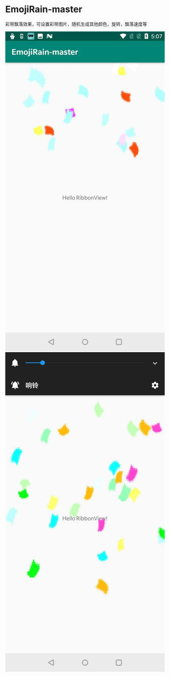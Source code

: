 # EmojiRain-master
彩带飘落效果，可设置彩带图片，随机生成其他颜色，旋转，飘落速度等


![截图](https://github.com/gogooing/EmojiRain-master/blob/master/Screenshot/screenshot1.jpg)
![截图](https://github.com/gogooing/EmojiRain-master/blob/master/Screenshot/screenshot002.jpg)
